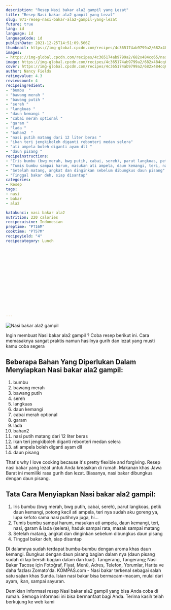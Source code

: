 ```yaml
---
description: "Resep Nasi bakar ala2 gampil yang Lezat"
title: "Resep Nasi bakar ala2 gampil yang Lezat"
slug: 971-resep-nasi-bakar-ala2-gampil-yang-lezat
future: true
lang: id
language: id
languageCode: id
publishDate: 2021-12-25T14:51:09.566Z 
thumbnail: https://img-global.cpcdn.com/recipes/4c365174ab9799a2/682x484cq65/nasi-bakar-ala2-gampil-foto-resep-utama.webp
images:
- https://img-global.cpcdn.com/recipes/4c365174ab9799a2/682x484cq65/nasi-bakar-ala2-gampil-foto-resep-utama.webp
image: https://img-global.cpcdn.com/recipes/4c365174ab9799a2/682x484cq65/nasi-bakar-ala2-gampil-foto-resep-utama.webp
cover: https://img-global.cpcdn.com/recipes/4c365174ab9799a2/682x484cq65/nasi-bakar-ala2-gampil-foto-resep-utama.webp
author: Nancy Fields
ratingvalue: 4.3
reviewcount: 4
recipeingredient:
- "bumbu  "
- "bawang merah "
- "bawang putih "
- "sereh "
- "langkuas "
- "daun kemangi "
- "cabai merah optional "
- "garam "
- "lada "
- "bahan2  "
- "nasi putih matang dari 12 liter beras "
- "ikan teri jengkiboleh diganti rebonteri medan selera"
- "ati ampela boleh diganti ayam dll "
- "daun pisang "
recipeinstructions:
- "Iris bumbu (bwg merah, bwg putih, cabai, sereh), parut langkoas, petik daun kemangi, potong kecil ati ampela, teri nya sudah aku goreng ya, lupa kefoto sama nasi putihnya juga, hi..."
- "Tumis bumbu sampai harum, masukan ati ampela, daun kemangi, teri, nasi, garam &amp; lada (selera), haduk sampai rata, masak sampai matang"
- "Setelah matang, angkat dan dinginkan sebelum dibungkus daun pisang"
- "Tinggal bakar deh, siap disantap"
categories:
- Resep
tags:
- nasi
- bakar
- ala2

katakunci: nasi bakar ala2 
nutrition: 220 calories
recipecuisine: Indonesian
preptime: "PT16M"
cooktime: "PT57M"
recipeyield: "4"
recipecategory: Lunch


     
    
    
    
    
    
    
    
    
    
    
      
    
---
```



![Nasi bakar ala2 gampil](https://img-global.cpcdn.com/recipes/4c365174ab9799a2/682x484cq65/nasi-bakar-ala2-gampil-foto-resep-utama.webp)

Ingin membuat Nasi bakar ala2 gampil ? Coba resep berikut ini. Cara memasaknya sangat praktis namun hasilnya gurih dan lezat yang musti kamu coba segera

<!--inarticleads1-->

## Beberapa Bahan Yang Diperlukan Dalam Menyiapkan Nasi bakar ala2 gampil:

1. bumbu  
1. bawang merah 
1. bawang putih 
1. sereh 
1. langkuas 
1. daun kemangi 
1. cabai merah optional 
1. garam 
1. lada 
1. bahan2  
1. nasi putih matang dari 12 liter beras 
1. ikan teri jengkiboleh diganti rebonteri medan selera
1. ati ampela boleh diganti ayam dll 
1. daun pisang 

That&#39;s why I love cooking because it&#39;s pretty flexible and forgiving. Resep nasi bakar yang lezat untuk Anda kreasikan di rumah. Makanan khas Jawa Barat ini memiliki rasa gurih dan lezat. Biasanya, nasi bakar dibungkus dengan daun pisang. 

<!--inarticleads2-->

## Tata Cara Menyiapkan Nasi bakar ala2 gampil:

1. Iris bumbu (bwg merah, bwg putih, cabai, sereh), parut langkoas, petik daun kemangi, potong kecil ati ampela, teri nya sudah aku goreng ya, lupa kefoto sama nasi putihnya juga, hi...
1. Tumis bumbu sampai harum, masukan ati ampela, daun kemangi, teri, nasi, garam &amp; lada (selera), haduk sampai rata, masak sampai matang
1. Setelah matang, angkat dan dinginkan sebelum dibungkus daun pisang
1. Tinggal bakar deh, siap disantap


Di dalamnya sudah terdapat bumbu-bumbu dengan aroma khas daun kemangi. Bungkus dengan daun pisang bagian dalam nya (daun pisang sudah di lap bersih bagian dalam dan luar). Tangerang, Tangerang; Nasi Bakar Tacose için Fotoğraf, Fiyat, Menü, Adres, Telefon, Yorumlar, Harita ve daha fazlası Zomato&#39;da. KOMPAS.com - Nasi bakar terkenal sebagai salah satu sajian khas Sunda. Isian nasi bakar bisa bermacam-macam, mulai dari ayam, ikan, sampai sayuran. 

Demikian informasi  resep Nasi bakar ala2 gampil   yang bisa Anda coba di rumah. Semoga informasi ini bisa bermanfaat bagi Anda. Terima kasih telah berkujung ke web kami
